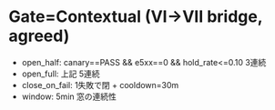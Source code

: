 # Gate=Contextual (VI→VII bridge, agreed)
- open_half: canary==PASS && e5xx==0 && hold_rate<=0.10 3連続
- open_full: 上記 5連続
- close_on_fail: 1失敗で閉 + cooldown=30m
- window: 5min 窓の連続性

